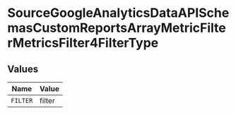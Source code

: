 # SourceGoogleAnalyticsDataAPISchemasCustomReportsArrayMetricFilterMetricsFilter4FilterType


## Values

| Name     | Value    |
| -------- | -------- |
| `FILTER` | filter   |